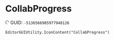 # CollabProgress
![](/img/CollabProgress.png)
GUID: `-5136566985977948126`
```
EditorGUIUtility.IconContent("CollabProgress")
```
